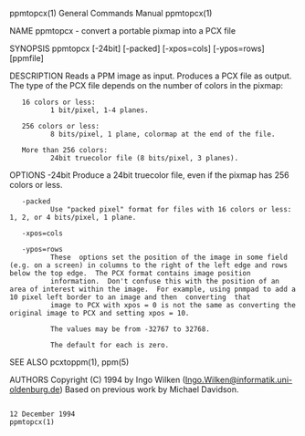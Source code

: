 ppmtopcx(1)                                                                              General Commands Manual                                                                              ppmtopcx(1)

NAME
       ppmtopcx - convert a portable pixmap into a PCX file

SYNOPSIS
       ppmtopcx [-24bit] [-packed] [-xpos=cols] [-ypos=rows] [ppmfile]

DESCRIPTION
       Reads a PPM image as input.  Produces a PCX file as output.  The type of the PCX file depends on the number of colors in the pixmap:

       16 colors or less:
              1 bit/pixel, 1-4 planes.

       256 colors or less:
              8 bits/pixel, 1 plane, colormap at the end of the file.

       More than 256 colors:
              24bit truecolor file (8 bits/pixel, 3 planes).

OPTIONS
       -24bit Produce a 24bit truecolor file, even if the pixmap has 256 colors or less.

       -packed
              Use "packed pixel" format for files with 16 colors or less: 1, 2, or 4 bits/pixel, 1 plane.

       -xpos=cols

       -ypos=rows
              These  options set the position of the image in some field (e.g. on a screen) in columns to the right of the left edge and rows below the top edge.  The PCX format contains image position
              information.  Don't confuse this with the position of an area of interest within the image.  For example, using pnmpad to add a 10 pixel left border to an image and then  converting  that
              image to PCX with xpos = 0 is not the same as converting the original image to PCX and setting xpos = 10.

              The values may be from -32767 to 32768.

              The default for each is zero.

SEE ALSO
       pcxtoppm(1), ppm(5)

AUTHORS
       Copyright (C) 1994 by Ingo Wilken (Ingo.Wilken@informatik.uni-oldenburg.de)
       Based on previous work by Michael Davidson.

                                                                                             12 December 1994                                                                                 ppmtopcx(1)
